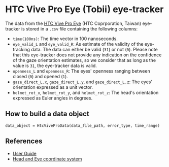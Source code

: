# HTC Vive Pro Eye (Tobii) eye-tracker

The data from the [HTC Vive Pro Eye](https://www.vive.com/fr/product/vive-pro2/overview/) (HTC Coprporation, Taiwan) 
eye-tracker is stored in a `.csv` file containing the following columns:
- `time(100ns)`: The time vector in 100 nanoseconds.
- `eye_valid_L` and `eye_valid_R`: As estimate of the validity of the eye-tracking data. The data can either be valid (`31`) or not (`0`). Please note that this eye-tracker does not provide any indication on the confidence of the gaze orientation estimates, so we consider that as long as the value is `31`, the eye-tracker data is valid.
- `openness_L` and `openness_R`: The eyes' openness ranging between closed (`0`) and opened (`1`).
- `gaze_direct_L.x`, `gaze_direct_L.y`, and `gaze_direct_L.z`: The eyes' orientation expressed as a unit vector. 
- `helmet_rot_x`, `helmet_rot_y`, and `helmet_rot_z`: The head's orientation expressed as Euler angles in degrees.

## How to build a data object
```python3
data_object = HtcViveProData(data_file_path, error_type, time_range)
```

## References
- [User Guide](https://developer.vive.com/documents/719/VIVE_Pro_HMD_User_Guide.pdf)
- [Head and Eye coordinate system](https://www.researchgate.net/figure/Left-Coordinate-system-of-HTC-Vive-Pro-Eye-and-right-a-diagram-showing-gaze-origin_fig4_373699457)